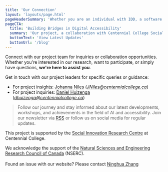 ```yaml
---
title: 'Our Connection'
layout: 'layouts/page.html'
pageHeaderSummary: 'Whether you are an individual with IDD, a software developer, or just passionate about accessibility, your input is valuable to us.'
pageCTA:
  title: 'Building Bridges in Digital Accessibility'
  summary: 'Our project, a collaboration with Centennial College Social Innovation Research Centre, Surrey Place, and Community Living Toronto, originated from a shared commitment to inclusivity. It is a synergy of AI and human-centric design, focused on enhancing digital access for individuals with IDD.'
  buttonText: 'View Latest Updates'
  buttonUrl: '/blog'
---
```


Connect with our project team for inquiries or collaboration opportunities. Whether you're interested in our research, want to participate, or simply have questions, **we're here to assist you**.

Get in touch with our project leaders for specific queries or guidance:
- For project insights: [Johanna Niles](mailto:JNiles@centennialcollege.ca) (*JNiles@centennialcollege.ca*)
- For project inquiries: [Daniel Huizenga](mailto:dhuizenga@centennialcollege.ca) (*dhuizenga@centennialcollege.ca*)

> Follow our journey and stay informed about our latest developments, workshops, and achievements in the field of AI and accessibility. Join our newsletter via [RSS](/feed.xml) or follow us on social media for regular updates.

This project is supported by the [Social Innovation Research Centre](https://centennialsirc.wordpress.com/) at Centennial College.    

We acknowledge the support of the [Natural Sciences and Engineering Research Council of Canada](https://www.nserc-crsng.gc.ca/index_eng.asp) (NSERC).
<br/>
<br/>
Found an issue with our website? Please contact [Ninghua Zhang](mailto:nzhang26@my.centennialcollege.ca)
